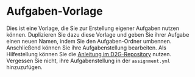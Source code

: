 # Aufgaben-Vorlage

Dies ist eine Vorlage, die Sie zur Erstellung eigener Aufgaben nutzen können. Duplizieren Sie dazu diese Vorlage und geben Sie ihrer Aufgabe einen neuen Namen, indem Sie den Aufgaben-Ordner umbennen. Anschließend können Sie ihre Aufgabenstellung bearbeiten. Als Hilfestellung können Sie die [Anleitung im D2G-Repository](https://github.com/Programmiermethoden-CampusMinden/Deploy-to-Grading/blob/master/doc/create_tasks_repository.md) nutzen. Vergessen Sie nicht, ihre Aufgabenstellung in der `assignment.yml` hinzuzufügen.

